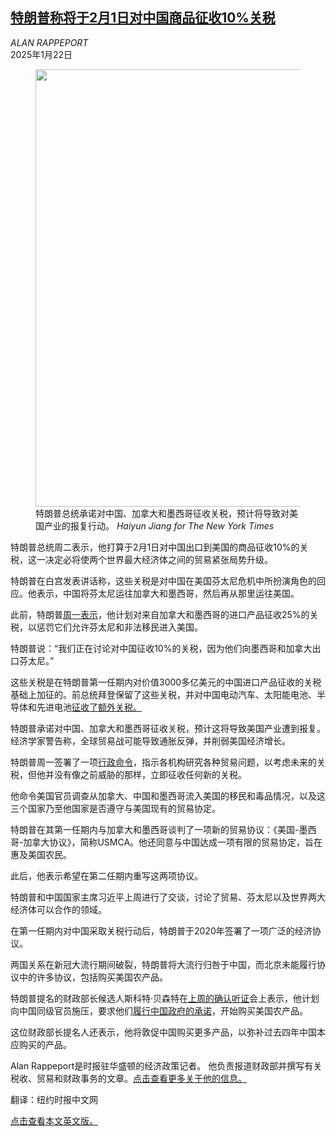 <!--1737518821000-->
[特朗普称将于2月1日对中国商品征收10%关税](https://cn.nytimes.com/business/20250122/trump-tariffs-china/)
------

<address>ALAN RAPPEPORT</address><time pudate="2025-01-22 11:56:22" datetime="2025-01-22 11:56:22">2025年1月22日</time><figure><img src="https://images.weserv.nl/?url=static01.nyt.com/images/2025/01/21/multimedia/21dc-china-tariffs-wkfp/21dc-china-tariffs-wkfp-master1050-v2.jpg" width="1050" height="700"><figcaption>特朗普总统承诺对中国、加拿大和墨西哥征收关税，预计将导致对美国产业的报复行动。 <cite>Haiyun Jiang for The New York Times</cite></figcaption></figure><section><p>特朗普总统周二表示，他打算于2月1日对中国出口到美国的商品征收10%的关税，这一决定必将使两个世界最大经济体之间的贸易紧张局势升级。</p><p>特朗普在白宫发表讲话称，这些关税是对中国在美国芬太尼危机中所扮演角色的回应。他表示，中国将芬太尼运往加拿大和墨西哥，然后再从那里运往美国。</p><p>此前，特朗普<a href="https://www.nytimes.com/2025/01/20/us/politics/trump-tariffs-executive-order.html">周一表示</a>，他计划对来自加拿大和墨西哥的进口产品征收25%的关税，以惩罚它们允许芬太尼和非法移民进入美国。</p><p>特朗普说：“我们正在讨论对中国征收10%的关税，因为他们向墨西哥和加拿大出口芬太尼。”</p><p>这些关税是在特朗普第一任期内对价值3000多亿美元的中国进口产品征收的关税基础上加征的。前总统拜登保留了这些关税，并对中国电动汽车、太阳能电池、半导体和先进电池<a href="https://cn.nytimes.com/business/20240515/biden-china-tariffs/">征收了额外关税。</a></p><p>特朗普承诺对中国、加拿大和墨西哥征收关税，预计这将导致美国产业遭到报复。经济学家警告称，全球贸易战可能导致通胀反弹，并削弱美国经济增长。</p><p>特朗普周一签署了一项<a href="https://www.nytimes.com/2025/01/20/us/politics/trump-tariffs-executive-order.html">行政命令</a>，指示各机构研究各种贸易问题，以考虑未来的关税，但他并没有像之前威胁的那样，立即征收任何新的关税。</p><p>他命令美国官员调查从加拿大、中国和墨西哥流入美国的移民和毒品情况，以及这三个国家乃至他国家是否遵守与美国现有的贸易协定。</p><p>特朗普在其第一任期内与加拿大和墨西哥谈判了一项新的贸易协议：《美国-墨西哥-加拿大协议》，简称USMCA。他还同意与中国达成一项有限的贸易协定，旨在惠及美国农民。</p><p>此后，他表示希望在第二任期内重写这两项协议。</p><p>特朗普和中国国家主席习近平上周进行了交谈，讨论了贸易、芬太尼以及世界两大经济体可以合作的领域。</p><p>在第一任期内对中国采取关税行动后，特朗普于2020年签署了一项广泛的经济协议。</p><p>两国关系在新冠大流行期间破裂，特朗普将大流行归咎于中国，而北京未能履行协议中的许多协议，包括购买美国农产品。</p><p>特朗普提名的财政部长候选人斯科特·贝森特在<a href="https://www.nytimes.com/2025/01/16/us/politics/scott-bessent-treasury-hearing.html">上周的确认听证</a>会上表示，他计划向中国同级官员施压，要求他们<a href="https://www.nytimes.com/2018/05/18/us/politics/trump-china-trade-talks.html">履行中国政府的承诺</a>，开始购买美国农产品。</p><p>这位财政部长提名人还表示，他将敦促中国购买更多产品，以弥补过去四年中国本应购买的产品。</p></section><footer><p>Alan Rappeport是时报驻华盛顿的经济政策记者。 他负责报道财政部并撰写有关税收、贸易和财政事务的文章。<a rel="nofollow" target="_blank" href="https://www.nytimes.com/by/alan-rappeport">点击查看更多关于他的信息。</a></p><p>翻译：纽约时报中文网</p><a rel="nofollow" target="_blank" href="https://www.nytimes.com/2025/01/21/business/trump-tariffs-china.html">点击查看本文英文版。</a></footer>
